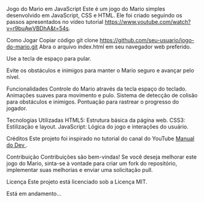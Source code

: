 Jogo do Mario em JavaScript
Este é um jogo do Mario simples desenvolvido em JavaScript, CSS e HTML. Ele foi criado seguindo os passos apresentados no vídeo tutorial https://www.youtube.com/watch?v=r9buAwVBDhA&t=54s.

Como Jogar
Copiar código
git clone https://github.com/seu-usuario/jogo-do-mario.git
Abra o arquivo index.html em seu navegador web preferido.

Use a tecla de espaço para pular.

Evite os obstáculos e inimigos para manter o Mario seguro e avançar pelo nível.

Funcionalidades
Controle do Mario através da tecla espaço do teclado.
Animações suaves para movimento e pulo.
Sistema de detecção de colisão para obstáculos e inimigos.
Pontuação para rastrear o progresso do jogador.

Tecnologias Utilizadas
HTML5: Estrutura básica da página web.
CSS3: Estilização e layout.
JavaScript: Lógica do jogo e interações do usuário.

Créditos
Este projeto foi inspirado no tutorial do canal do YouTube [Manual do Dev ](https://www.youtube.com/@ManualdoDev).

Contribuição
Contribuições são bem-vindas! Se você deseja melhorar este jogo do Mario, sinta-se à vontade para criar um fork do repositório, implementar suas melhorias e enviar uma solicitação pull.

Licença
Este projeto está licenciado sob a Licença MIT.


Está em andamento...
